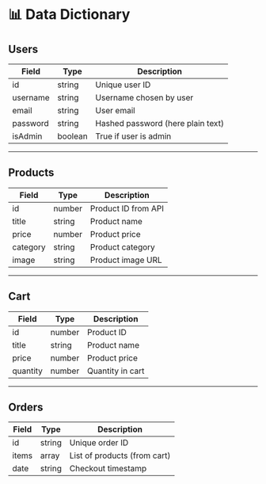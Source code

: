 # 📊 Data Dictionary

## Users
| Field     | Type    | Description                        |
|-----------|---------|------------------------------------|
| id        | string  | Unique user ID                     |
| username  | string  | Username chosen by user            |
| email     | string  | User email                         |
| password  | string  | Hashed password (here plain text)  |
| isAdmin   | boolean | True if user is admin              |

---

## Products
| Field     | Type    | Description                        |
|-----------|---------|------------------------------------|
| id        | number  | Product ID from API                |
| title     | string  | Product name                       |
| price     | number  | Product price                      |
| category  | string  | Product category                   |
| image     | string  | Product image URL                  |

---

## Cart
| Field     | Type    | Description                        |
|-----------|---------|------------------------------------|
| id        | number  | Product ID                         |
| title     | string  | Product name                       |
| price     | number  | Product price                      |
| quantity  | number  | Quantity in cart                   |

---

## Orders
| Field     | Type    | Description                        |
|-----------|---------|------------------------------------|
| id        | string  | Unique order ID                    |
| items     | array   | List of products (from cart)       |
| date      | string  | Checkout timestamp                 |
